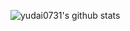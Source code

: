 ![yudai0731's github stats](https://github-readme-stats.vercel.app/api?username=yudai0731&theme=midnight-purple)